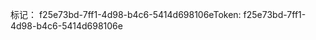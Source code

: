<span data-ttu-id="2f486-101">标记： f25e73bd-7ff1-4d98-b4c6-5414d698106e</span><span class="sxs-lookup"><span data-stu-id="2f486-101">Token: f25e73bd-7ff1-4d98-b4c6-5414d698106e</span></span>